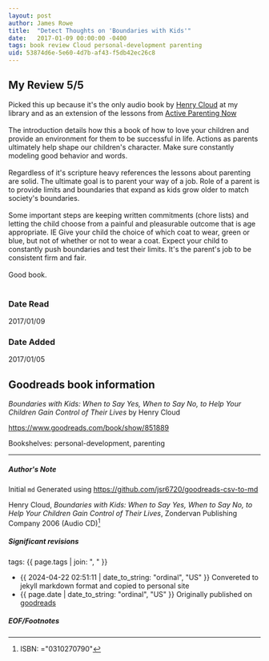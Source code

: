 ```yaml
---
layout: post
author: James Rowe
title:  "Detect Thoughts on 'Boundaries with Kids'"
date:   2017-01-09 00:00:00 -0400
tags: book review Cloud personal-development parenting
uid: 53874d6e-5e60-4d7b-af43-f5db42ec26c8
---
```


<!-- highly dependent on how you personally use jekyll templates, and how you want this to show up -->
<!-- escape any jekyll keys with double brackets -->

## My Review 5/5

Picked this up because it's the only audio book by [Henry Cloud](https://www.goodreads.com/author/show/1114699) at my library and as an extension of the lessons from [Active Parenting Now](https://www.goodreads.com/book/show/1343214)<br/><br/>The introduction details how this a book of how to love your children and provide an environment for them to be successful in life. Actions as parents ultimately help shape our children's character. Make sure constantly modeling good behavior and words.<br/><br/>Regardless of it's scripture heavy references the lessons about parenting are solid. The ultimate goal is to parent your way of a job. Role of a parent is to provide limits and boundaries that expand as kids grow older to match society's boundaries.<br/><br/>Some important steps are keeping written commitments (chore lists) and letting the child choose from a painful and pleasurable outcome that is age appropriate. IE Give your child the choice of which coat to wear, green or blue, but not of whether or not to wear a coat. Expect your child to constantly push boundaries and test their limits. It's the parent's job to be consistent firm and fair.<br/><br/>Good book.<br/><br/>

### Date Read
2017/01/09

### Date Added
2017/01/05

## Goodreads book information

*Boundaries with Kids: When to Say Yes, When to Say No, to Help Your Children Gain Control of Their Lives* by Henry Cloud

https://www.goodreads.com/book/show/851889

Bookshelves: personal-development, parenting

---

##### Author's Note

Initial `md` Generated using https://github.com/jsr6720/goodreads-csv-to-md

Henry Cloud, *Boundaries with Kids: When to Say Yes, When to Say No, to Help Your Children Gain Control of Their Lives*,  Zondervan Publishing Company 2006 (Audio CD)[^1]

##### Significant revisions

tags: {{ page.tags | join: ", " }} <!-- todo move this somewhere -->

- {{ 2024-04-22 02:51:11 | date_to_string: "ordinal", "US" }} Convereted to jekyll markdown format and copied to personal site
- {{ page.date | date_to_string: "ordinal", "US" }} Originally published on [goodreads](https://www.goodreads.com)

##### EOF/Footnotes

[^1]: ISBN: ="0310270790"